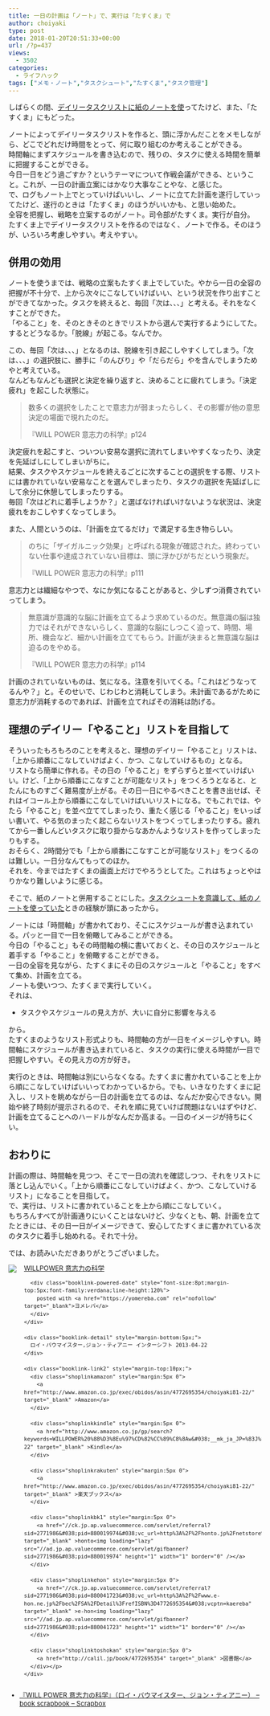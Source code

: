 ```yaml
---
title: 一日の計画は「ノート」で、実行は「たすくま」で
author: choiyaki
type: post
date: 2018-01-20T20:51:33+00:00
url: /?p=437
views:
  - 3502
categories:
  - ライフハック
tags: ["メモ・ノート","タスクシュート","たすくま","タスク管理"]
---
```

しばらくの間、[デイリータスクリストに紙のノートを使][1]ってたけど、また、「たすくま」にもどった。

ノートによってデイリータスクリストを作ると、頭に浮かんだことをメモしながら、どこでどれだけ時間をとって、何に取り組むのか考えることができる。  
時間軸にまずスケジュールを書き込むので、残りの、タスクに使える時間を簡単に把握することができる。  
今日一日をどう過ごすか？というテーマについて作戦会議ができる、ということ。これが、一日の計画立案にはかなり大事なことやな、と感じた。  
で、ログもノート上でとっていけばいいし、ノートに立てた計画を遂行していってたけど、遂行のときは「たすくま」のほうがいいかも、と思い始めた。  
全容を把握し、戦略を立案するのがノート。司令部がたすくま。実行が自分。  
たすくま上でデイリータスクリストを作るのではなく、ノートで作る。そのほうが、いろいろ考慮しやすい。考えやすい。

## 併用の効用

ノートを使うまでは、戦略の立案もたすくま上でしていた。やから一日の全容の把握が不十分で、上から次々にこなしていけばいい、という状況を作り出すことができてなかった。タスクを終えると、毎回「次は、、、」と考える。それをなくすことができた。  
「やること」を、そのときそのときでリストから選んで実行するようにしてた。するとどうなるか。「脱線」が起こる。なんでか。

この、毎回「次は、、、」となるのは、脱線を引き起こしやすくしてしまう。「次は、、、」の選択肢に、勝手に「のんびり」や「だらだら」やを含んでしまうためやと考えている。  
なんどもなんども選択と決定を繰り返すと、決めることに疲れてしまう。「決定疲れ」を起こした状態に。

> 数多くの選択をしたことで意志力が弱まったらしく、その影響が他の意思決定の場面で現れたのだ。
> 
> 『WILL POWER 意志力の科学』p124 

決定疲れを起こすと、ついつい安易な選択に流れてしまいやすくなったり、決定を先延ばしにしてしまいがちに。  
結果、タスクやスケジュールを終えるごとに次することの選択をする際、リストには書かれていない安易なことを選んでしまったり、タスクの選択を先延ばしにして余分に休憩してしまったりする。  
毎回「次はどれに着手しようか？」と選ばなければいけないような状況は、決定疲れをおこしやすくなってしまう。

また、人間というのは、「計画を立てるだけ」で満足する生き物らしい。

> のちに「ザイガルニック効果」と呼ばれる現象が確認された。終わっていない仕事や達成されていない目標は、頭に浮かびがちだという現象だ。
> 
> 『WILL POWER 意志力の科学』p111 

意志力とは繊細なやつで、なにか気になることがあると、少しずつ消費されていってしまう。

> 無意識が意識的な脳に計画を立てるよう求めているのだ。無意識の脳は独力ではそれができないらしく、意識的な脳にしつこく迫って、時間、場所、機会など、細かい計画を立ててもらう。計画が決まると無意識な脳は迫るのをやめる。
> 
> 『WILL POWER 意志力の科学』p114 

計画のされていないものは、気になる。注意を引いてくる。「これはどうなってるんや？」と。そのせいで、じわじわと消耗してしまう。未計画であるがために意志力が消耗するのであれば、計画を立てればその消耗は防げる。

## 理想のデイリー「やること」リストを目指して

そういったもろもろのことを考えると、理想のデイリー「やること」リストは、「上から順番にこなしていけばよく、かつ、こなしていけるもの」となる。  
リストなら簡単に作れる。その日の「やること」をずらずらと並べていけばいい。けど、「上から順番にこなすことが可能なリスト」をつくろうとなると、とたんにものすごく難易度が上がる。その日一日にやるべきことを書き出せば、それはイコール上から順番にこなしていけばいいリストになる。でもこれでは、やたら「やること」を並べ立ててしまったり、重たく感じる「やること」をいっぱい書いて、やる気のまったく起こらないリストをつくってしまったりする。疲れてから一番しんどいタスクに取り掛からなあかんようなリストを作ってしまったりもする。  
おそらく、2時間分でも「上から順番にこなすことが可能なリスト」をつくるのは難しい。一日分なんてもってのほか。  
それを、今まではたすくまの画面上だけでやろうとしてた。これはちょっとやはりかなり難しいように感じる。

そこで、紙のノートと併用することにした。[タスクシュートを意識して、紙のノートを使っていた][1]ときの経験が頭にあったから。

ノートには「時間軸」が書かれており、そこにスケジュールが書き込まれている。パッと一目で一日を俯瞰してみることができる。  
今日の「やること」もその時間軸の横に書いておくと、その日のスケジュールと着手する「やること」を俯瞰することができる。  
一日の全容を見ながら、たすくまにその日のスケジュールと「やること」をすべて集め、計画を立てる。  
ノートも使いつつ、たすくまで実行していく。  
それは、

  * タスクやスケジュールの見え方が、大いに自分に影響を与える

から。  
たすくまのようなリスト形式よりも、時間軸の方が一日をイメージしやすい。時間軸にスケジュールが書き込まれていると、タスクの実行に使える時間が一目で把握しやすい。その見え方の方が好き。

実行のときは、時間軸は別にいらなくなる。たすくまに書かれていることを上から順にこなしていけばいいってわかっているから。でも、いきなりたすくまに記入し、リストを眺めながら一日の計画を立てるのは、なんだか安心できない。開始や終了時刻が提示されるので、それを順に見ていけば問題はないはずやけど、計画を立てることへのハードルがなんだか高まる。一日のイメージが持ちにくい。

## おわりに

計画の際は、時間軸を見つつ、そこで一日の流れを確認しつつ、それをリストに落とし込んでいく。「上から順番にこなしていけばよく、かつ、こなしていけるリスト」になることを目指して。  
で、実行は、リストに書かれていることを上から順にこなしていく。  
もちろんすべてが計画通りにいくことはないけど、少なくとも、朝、計画を立てたときには、その日一日がイメージできて、安心してたすくまに書かれている次のタスクに着手し始めれる。それで十分。

では、お読みいただきありがとうございました。

<div class="booklink-box" style="text-align:left;padding-bottom:20px;font-size:small;/zoom: 1;overflow: hidden;">
  <div class="booklink-image" style="float:left;margin:0 15px 10px 0;">
    <a href="http://www.amazon.co.jp/exec/obidos/asin/4772695354/choiyaki81-22/" target="_blank" ><img src="https://i0.wp.com/images-fe.ssl-images-amazon.com/images/I/41Uj4gAq0PL._SL160_.jpg?w=660&#038;ssl=1" style="border: none;" data-recalc-dims="1" /></a>
  </div>
  
  <div class="booklink-info" style="line-height:120%;/zoom: 1;overflow: hidden;">
    <div class="booklink-name" style="margin-bottom:10px;line-height:120%">
      <a href="http://www.amazon.co.jp/exec/obidos/asin/4772695354/choiyaki81-22/" target="_blank" >WILLPOWER 意志力の科学</a></p> 
      
      <div class="booklink-powered-date" style="font-size:8pt;margin-top:5px;font-family:verdana;line-height:120%">
        posted with <a href="https://yomereba.com" rel="nofollow" target="_blank">ヨメレバ</a>
      </div>
    </div>
    
    <div class="booklink-detail" style="margin-bottom:5px;">
      ロイ・バウマイスター,ジョン・ティアニー インターシフト 2013-04-22
    </div>
    
    <div class="booklink-link2" style="margin-top:10px;">
      <div class="shoplinkamazon" style="margin:5px 0">
        <a href="http://www.amazon.co.jp/exec/obidos/asin/4772695354/choiyaki81-22/" target="_blank" >Amazon</a>
      </div>
      
      <div class="shoplinkkindle" style="margin:5px 0">
        <a href="http://www.amazon.co.jp/gp/search?keywords=WILLPOWER%20%88%D3%8Eu%97%CD%82%CC%89%C8%8Aw&#038;__mk_ja_JP=%83J%83%5E%83J%83i&#038;url=node%3D2275256051&#038;tag=choiyaki81-22" target="_blank" >Kindle</a>
      </div>
      
      <div class="shoplinkrakuten" style="margin:5px 0">
        <a href="http://www.amazon.co.jp/exec/obidos/asin/4772695354/choiyaki81-22/" target="_blank" >楽天ブックス</a>
      </div>
      
      <div class="shoplinkbk1" style="margin:5px 0">
        <a href="//ck.jp.ap.valuecommerce.com/servlet/referral?sid=2771986&#038;pid=880019974&#038;vc_url=http%3A%2F%2Fhonto.jp%2Fnetstore%2Fsearch_021_104772695354.html%3Fsrchf%3D1%26srchGnrNm%3D1&#038;vcptn=kaereba" target="_blank" >honto<img loading="lazy" src="//ad.jp.ap.valuecommerce.com/servlet/gifbanner?sid=2771986&#038;pid=880019974" height="1" width="1" border="0" /></a>
      </div>
      
      <div class="shoplinkehon" style="margin:5px 0">
        <a href="//ck.jp.ap.valuecommerce.com/servlet/referral?sid=2771986&#038;pid=880041723&#038;vc_url=http%3A%2F%2Fwww.e-hon.ne.jp%2Fbec%2FSA%2FDetail%3FrefISBN%3D4772695354&#038;vcptn=kaereba" target="_blank" >e-hon<img loading="lazy" src="//ad.jp.ap.valuecommerce.com/servlet/gifbanner?sid=2771986&#038;pid=880041723" height="1" width="1" border="0" /></a>
      </div>
      
      <div class="shoplinktoshokan" style="margin:5px 0">
        <a href="http://calil.jp/book/4772695354" target="_blank" >図書館</a>
      </div></p>
    </div>
  </div>
  
  <div class="booklink-footer" style="clear: left">
  </div>
</div>

  * [『WILL POWER 意志力の科学』（ロイ・バウマイスター、ジョン・ティアニー） &#8211; book scrapbook &#8211; Scrapbox][2]

 [1]: https://choiyaki.com/?p=353
 [2]: https://scrapbox.io/choiyaki-hondana/%E3%80%8EWILL_POWER_%E6%84%8F%E5%BF%97%E5%8A%9B%E3%81%AE%E7%A7%91%E5%AD%A6%E3%80%8F%EF%BC%88%E3%83%AD%E3%82%A4%E3%83%BB%E3%83%90%E3%82%A6%E3%83%9E%E3%82%A4%E3%82%B9%E3%82%BF%E3%83%BC%E3%80%81%E3%82%B8%E3%83%A7%E3%83%B3%E3%83%BB%E3%83%86%E3%82%A3%E3%82%A2%E3%83%8B%E3%83%BC%EF%BC%89